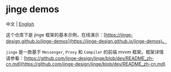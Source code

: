 # jinge demos

中文 | [English](./)

这个仓库下是 jinge 框架的基本示例，在线演示：[https://jinge-design.github.io/jinge-demos](https://jinge-design.github.io/jinge-demos)。

`jinge` 是一款基于 `Messenger`, `Proxy` 和 `Compiler` 的前端 mvvm 框架。框架详情请参看：[https://github.com/jinge-design/jinge/blob/dev/README_zh-cn.md](https://github.com/jinge-design/jinge/blob/dev/README_zh-cn.md)
